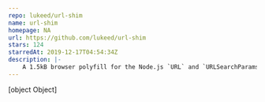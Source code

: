 ```yaml
---
repo: lukeed/url-shim
name: url-shim
homepage: NA
url: https://github.com/lukeed/url-shim
stars: 124
starredAt: 2019-12-17T04:54:34Z
description: |-
    A 1.5kB browser polyfill for the Node.js `URL` and `URLSearchParams` classes.
---
```


[object Object]
